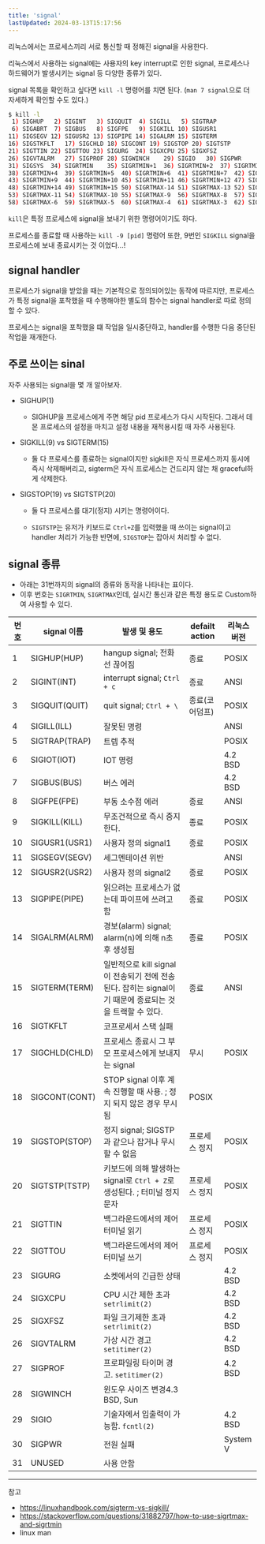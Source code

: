 ```yaml
---
title: 'signal'
lastUpdated: 2024-03-13T15:17:56
---
```


리눅스에서는 프로세스끼리 서로 통신할 때 정해진 signal을 사용한다.

리눅스에서 사용하는 signal에는 사용자의 key interrupt로 인한 signal, 프로세스나 하드웨어가 발생시키는 signal 등 다양한 종류가 있다.

signal 목록을 확인하고 싶다면 `kill -l` 명령어를 치면 된다. (`man 7 signal`으로 더 자세하게 확인할 수도 있다.)

```bash
$ kill -l
 1) SIGHUP	 2) SIGINT	 3) SIGQUIT	 4) SIGILL	 5) SIGTRAP
 6) SIGABRT	 7) SIGBUS	 8) SIGFPE	 9) SIGKILL	10) SIGUSR1
11) SIGSEGV	12) SIGUSR2	13) SIGPIPE	14) SIGALRM	15) SIGTERM
16) SIGSTKFLT	17) SIGCHLD	18) SIGCONT	19) SIGSTOP	20) SIGTSTP
21) SIGTTIN	22) SIGTTOU	23) SIGURG	24) SIGXCPU	25) SIGXFSZ
26) SIGVTALRM	27) SIGPROF	28) SIGWINCH	29) SIGIO	30) SIGPWR
31) SIGSYS	34) SIGRTMIN	35) SIGRTMIN+1	36) SIGRTMIN+2	37) SIGRTMIN+3
38) SIGRTMIN+4	39) SIGRTMIN+5	40) SIGRTMIN+6	41) SIGRTMIN+7	42) SIGRTMIN+8
43) SIGRTMIN+9	44) SIGRTMIN+10	45) SIGRTMIN+11	46) SIGRTMIN+12	47) SIGRTMIN+13
48) SIGRTMIN+14	49) SIGRTMIN+15	50) SIGRTMAX-14	51) SIGRTMAX-13	52) SIGRTMAX-12
53) SIGRTMAX-11	54) SIGRTMAX-10	55) SIGRTMAX-9	56) SIGRTMAX-8	57) SIGRTMAX-7
58) SIGRTMAX-6	59) SIGRTMAX-5	60) SIGRTMAX-4	61) SIGRTMAX-3	62) SIGRTMAX-2
```

`kill`은 특정 프로세스에 signal을 보내기 위한 명령어이기도 하다.

프로세스를 종료할 때 사용하는 `kill -9 [pid]` 명령어 또한, 9번인 `SIGKILL` signal을 프로세스에 보내 종료시키는 것 이었다...!

## signal handler

프로세스가 signal을 받았을 때는 기본적으로 정의되어있는 동작에 따르지만, 프로세스가 특정 signal을 포착했을 때 수행해야한 별도의 함수는 signal handler로 따로 정의할 수 있다.

프로세스는 signal을 포착했을 떄 작업을 일시중단하고, handler를 수행한 다음 중단된 작업을 재개한다.

## 주로 쓰이는 sinal

자주 사용되는 signal을 몇 개 알아보자.

- SIGHUP(1)

  - SIGHUP을 프로세스에게 주면 해당 pid 프로세스가 다시 시작된다. 그래서 데몬 프로세스의 설정을 마치고 설정 내용을 재적용시킬 때 자주 사용된다.

- SIGKILL(9) vs SIGTERM(15)

  - 둘 다 프로세스를 종료하는 signal이지만 sigkill은 자식 프로세스까지 동시에 즉시 삭제해버리고, sigterm은 자식 프로세스는 건드리지 않는 채 graceful하게 삭제한다.  

- SIGSTOP(19) vs SIGTSTP(20)

  - 둘 다 프로세스를 대기(정지) 시키는 명령어이다.

  - `SIGTSTP`는 유저가 키보드로 `Ctrl+Z`를 입력했을 때 쓰이는 signal이고 handler 처리가 가능한 반면에, `SIGSTOP`는 잡아서 처리할 수 없다.

## signal 종류

- 아래는 31번까지의 signal의 종류와 동작을 나타내는 표이다.
- 이후 번호는 `SIGRTMIN`, `SIGRTMAX`인데, 실시간 통신과 같은 특정 용도로 Custom하여 사용할 수 있다.

|번호|signal 이름|발생 및 용도|defailt action|리눅스 버전|
|-|-|-|-|-|
|1|SIGHUP(HUP)|hangup signal; 전화선 끊어짐|종료|POSIX|
|2|SIGINT(INT)|interrupt signal; `Ctrl + c`|종료|ANSI|
|3|SIGQUIT(QUIT)|quit signal; `Ctrl + \` |종료(코어덤프)|POSIX|
|4|SIGILL(ILL)|잘못된 명령||ANSI|
|5|SIGTRAP(TRAP)|트렙 추적||POSIX|
|6|SIGIOT(IOT)|IOT 명령||4.2 BSD|
|7|SIGBUS(BUS)|버스 에러||4.2 BSD|
|8|SIGFPE(FPE)|부동 소수점 에러|종료|ANSI|
|9|SIGKILL(KILL)|무조건적으로 즉시 중지한다.|종료|POSIX|
|10|SIGUSR1(USR1)|사용자 정의 signal1|종료|POSIX|
|11|SIGSEGV(SEGV)|세그멘테이션 위반||ANSI|
|12|SIGUSR2(USR2)|사용자 정의 signal2|종료|POSIX|
|13|SIGPIPE(PIPE)|읽으려는 프로세스가 없는데 파이프에 쓰려고 함|종료|POSIX|
|14|SIGALRM(ALRM)|경보(alarm) signal; alarm(n)에 의해 n초 후 생성됨|종료|POSIX|
|15|SIGTERM(TERM)|일반적으로 kill signal이 전송되기 전에 전송된다. 잡히는 signal이기 때문에 종료되는 것을 트랙할 수 있다.|종료|ANSI|
|16|SIGTKFLT|코프로세서 스택 실패|||
|17|SIGCHLD(CHLD)|프로세스 종료시 그 부모 프로세스에게 보내지는 signal|무시|POSIX|
|18|SIGCONT(CONT)|STOP signal 이후 계속 진행할 때 사용. ; 정지 되지 않은 경우 무시됨|POSIX|
|19|SIGSTOP(STOP)|정지 signal; SIGSTP과 같으나 잡거나 무시할 수 없음|프로세스 정지|POSIX|
|20|SIGTSTP(TSTP)|키보드에 의해 발생하는 signal로 `Ctrl + Z`로 생성된다. ; 터미널 정지 문자|프로세스 정지|POSIX|
|21|SIGTTIN|백그라운드에서의 제어터미널 읽기|프로세스 정지|POSIX|
|22|SIGTTOU|백그라운드에서의 제어터미널 쓰기|프로세스 정지|POSIX|
|23|SIGURG|소켓에서의 긴급한 상태||4.2 BSD|
|24|SIGXCPU|CPU 시간 제한 초과 `setrlimit(2)`||4.2 BSD|
|25|SIGXFSZ|파일 크기제한 초과 `setrlimit(2)`||4.2 BSD|
|26|SIGVTALRM|가상 시간 경고 `setitimer(2)`||4.2 BSD|
|27|SIGPROF|프로파일링 타이머 경고. `setitimer(2)` ||4.2 BSD|
|28|SIGWINCH|윈도우 사이즈 변경4.3 BSD, Sun|
|29|SIGIO|기술자에서 입출력이 가능함. `fcntl(2)`||4.2 BSD|
|30|SIGPWR|전원 실패||System V|
|31|UNUSED|사용 안함|||

---
참고
- https://linuxhandbook.com/sigterm-vs-sigkill/
- https://stackoverflow.com/questions/31882797/how-to-use-sigrtmax-and-sigrtmin
- linux man